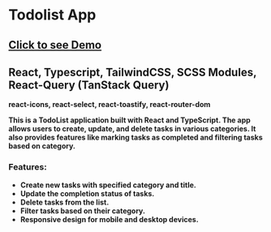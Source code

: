 <h1>Todolist App</h1>
<h2><a href='https://dynamic-kitten-7e1916.netlify.app/'>Click to see Demo</a></h2>
<h2>React, Typescript, TailwindCSS, SCSS Modules, React-Query (TanStack Query)</h2>

<b>react-icons, react-select, react-toastify, react-router-dom</h2>

<p>This is a TodoList application built with React and TypeScript. The app allows users to create, update, and delete tasks in various categories. It also provides features like marking tasks as completed and filtering tasks based on category.</p>

<h3>Features:</h3>
<ul>
  <li>Create new tasks with specified category and title.</li>
  <li>Update the completion status of tasks.</li>
  <li>Delete tasks from the list.</li>
  <li>Filter tasks based on their category.</li>
  <li>Responsive design for mobile and desktop devices.</li>
</ul>
